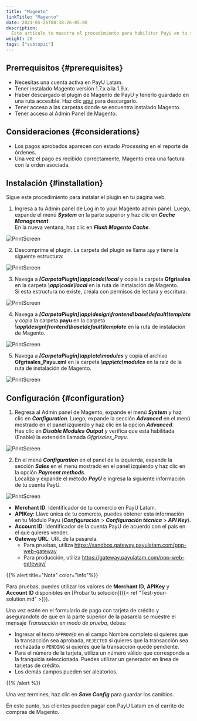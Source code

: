 ```yaml
---
title: "Magento"
linkTitle: "Magento"
date: 2021-05-26T08:38:26-05:00
description:
  Este artículo te muestra el procedimiento para habilitar PayU en tu sitio web de Magento.
weight: 20
tags: ["subtopic"]
---
```


## Prerrequisitos {#prerequisites}
* Necesitas una cuenta activa en PayU Latam.
* Tener instalado Magento versión 1.7.x a la 1.9.x.
* Haber descargado el plugin de Magento de PayU y tenerlo guardado en una ruta accesible. Haz clic [aquí](http://developers.payulatam.com/plugins/Plugin_PayU_Magento-1.3.zip) para descargarlo.
* Tener acceso a las carpetas donde se encuentra instalado Magento.
* Tener acceso al Admin Panel de Magento.

## Consideraciones {#considerations}
* Los pagos aprobados aparecen con estado _Processing_ en el reporte de órdenes.
* Una vez el pago es recibido correctamente, Magento crea una factura con la orden asociada.

## Instalación {#installation}
Sigue este procedimiento para instalar el plugin en tu página web.

1. Ingresa a tu Admin panel de Log in to your Magento admin panel. Luego, expande el menú _**System**_ en la parte superior y haz clic en _**Cache Management**_.<br>
En la nueva ventana, haz clic en _**Flush Magento Cache**_.

![PrintScreen](/assets/Magento/Magento_01.png)

2. Descomprime el plugin. La carpeta del plugin se llama `app` y tiene la siguente estructura:

![PrintScreen](/assets/Magento/Magento_02.png)

3. Navega a ***[CarpetaPlugin]\app\code\local*** y copia la carpeta **Gfgrisales** en la carpeta ***\app\code\local*** en la ruta de instalación de Magento.<br>
Si esta estructura no existe, créala con permisos de lectura y escritura.

![PrintScreen](/assets/Magento/Magento_03.png)

4. Navega a ***[CarpetaPlugin]\app\design\frontend\base\default\template*** y copia la carpeta **payu** en la carpeta ***\app\design\frontend\base\default\template*** en la ruta de instalación de Magento.

![PrintScreen](/assets/Magento/Magento_04.png)

5. Navega a ***[CarpetaPlugin]\app\etc\modules*** y copia el archivo **Gfgrisales_Payu.xml** en la carpeta ***\app\etc\modules*** en la raíz de la ruta de instalación de Magento.

![PrintScreen](/assets/Magento/Magento_05.png)

## Configuración {#configuration}
1. Regresa al Admin panel de Magento, expande el menú _**System**_ y haz clic en _**Configuration**_. Luego, expande la sección _**Advanced**_ en el menú mostrado en el panel izquierdo y haz clic en la opción _**Advanced**_.<br>
Has clic en _**Disable Modules Output**_ y verifica que está habilitada (Enable) la extensión llamada *Gfgrisales_Payu*.

![PrintScreen](/assets/Magento/Magento_06.png)

2. En el menú _**Configuration**_ en el panel de la izquierda, expande la sección _**Sales**_ en el menú mostrado en el panel izquierdo y haz clic en la opción _**Payment methods**_.<br>
Localiza y expande el método _**PayU**_ e ingresa la siguiente información de tu cuenta PayU.

![PrintScreen](/assets/Magento/Magento_07.png)

* **Merchant ID**: Identificador de tu comercio en PayU Latam.
* **APIKey**: Llave única de tu comercio, puedes obtener esta información en tu Módulo Payu (**_Configuración_** > **_Configuración técnica_** > **_API Key_**).
* **Account ID**: Identificador de la cuenta PayU de acuerdo con el país en el que quieres vender.
* **Gateway URL**: URL de la pasarela.
  * Para pruebas, utiliza https://sandbox.gateway.payulatam.com/ppp-web-gateway
  * Para producción, utiliza https://gateway.payulatam.com/ppp-web-gateway/

{{% alert title="Nota" color="info"%}}

Para pruebas, puedes utilizar los valores de **Merchant ID**, **APIKey** y **Account ID** disponibles en [Probar tu solución]({{< ref "Test-your-solution.md" >}}).

Una vez estén en el formulario de pago con tarjeta de crédito y asegurandote de que en la parte superior de la pasarela se muestre el mensaje _Transacción en modo de prueba_, debes:

* Ingresar el texto `APPROVED` en el campo Nombre completo si quieres que la transacción sea aprobada, `REJECTED` si quieres que la transacción sea rechazada o `PENDING` si quieres que la transacción quede pendiente.
* Para el número de la tarjeta, utiliza un número válido que corresponda a la franquicia seleccionada. Puedes utilizar un generador en línea de tarjetas de crédito.
* Los demás campos pueden ser aleatorios.

{{% /alert %}}  

Una vez termines, haz clic en _**Save Config**_ para guardar los cambios.

En este punto, tus clientes pueden pagar con PayU Latam en el carrito de compras de Magento. 

